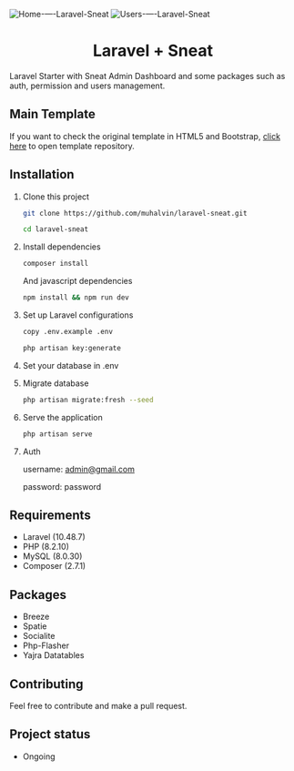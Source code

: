 ![Home-—-Laravel-Sneat](https://github.com/muhalvin/laravel-sneat/assets/97495721/e80e741b-6f75-4bbe-aee1-cd8da104cfdb)
![Users-—-Laravel-Sneat](https://github.com/muhalvin/laravel-sneat/assets/97495721/49044e12-294e-4403-b1c9-fd35f5ed2f69)

<h1 align="center">Laravel + Sneat</h1>

<p>
Laravel Starter with Sneat Admin Dashboard and some packages such as auth, permission and users management.
</p>

## Main Template

If you want to check the original template in HTML5 and Bootstrap, [click here](https://github.com/themeselection/sneat-bootstrap-html-laravel-admin-template-free.git) to open template repository.

## Installation

1. Clone this project
    ```bash
    git clone https://github.com/muhalvin/laravel-sneat.git

    cd laravel-sneat
    ```
2. Install dependencies

    ```bash
    composer install
    ```

    And javascript dependencies

    ```bash
    npm install && npm run dev
    ```

3. Set up Laravel configurations

    ```bash
    copy .env.example .env

    php artisan key:generate
    ```

4. Set your database in .env

5. Migrate database

    ```bash
    php artisan migrate:fresh --seed
    ```

6. Serve the application

    ```bash
    php artisan serve
    ```

7. Auth

    username: admin@gmail.com
    
    password: password

## Requirements
- Laravel (10.48.7)
- PHP (8.2.10)
- MySQL (8.0.30)
- Composer (2.7.1)

## Packages
- Breeze
- Spatie
- Socialite
- Php-Flasher
- Yajra Datatables

## Contributing

Feel free to contribute and make a pull request.

## Project status
- Ongoing
